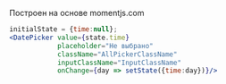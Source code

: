 Построен на основе momentjs.com

```jsx
initialState = {time:null};
<DatePicker value={state.time}
            placeholder="Не выбрано" 
            className="AllPickerClassName"
            inputClassName="InputClassName"
            onChange={day => setState({time:day})}/>
```